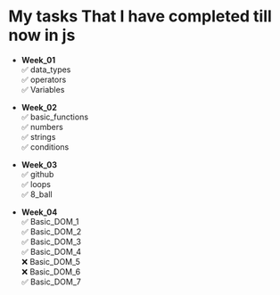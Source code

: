 # My tasks That I have completed till now in js

- **Week_01** <br>
  ✅ data_types <br>
  ✅ operators <br>
  ✅ Variables
- **Week_02** <br>
  ✅ basic_functions <br>
  ✅ numbers <br>
  ✅ strings <br>
  ✅ conditions
- **Week_03** <br>
  ✅ github <br>
  ✅ loops <br>
  ✅ 8_ball <br>

- **Week_04** <br>
  ✅ Basic_DOM_1 <br>
  ✅ Basic_DOM_2 <br>
  ✅ Basic_DOM_3 <br>
  ✅ Basic_DOM_4 <br>
  ❌ Basic_DOM_5 <br>
  ❌ Basic_DOM_6 <br>
  ✅ Basic_DOM_7

